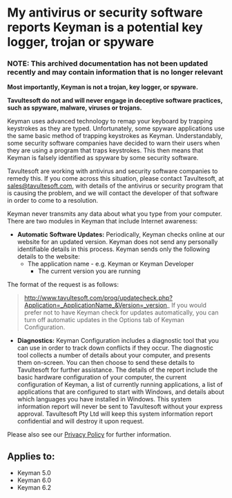 # My antivirus or security software reports Keyman is a potential key logger, trojan or spyware

### **NOTE**: This archived documentation has not been updated recently and may contain information that is no longer relevant

**Most importantly, Keyman is not a trojan, key logger, or spyware.**

**Tavultesoft do not and will never engage in deceptive software practices, such as spyware, malware, viruses or trojans.**

Keyman uses advanced technology to remap your keyboard by trapping keystrokes as they are typed.  Unfortunately,
some spyware applications use the same basic method of trapping keystrokes as Keyman.  Understandably, some security
software companies have decided to warn their users when they are using a program that traps keystrokes.  This then
means that Keyman is falsely identified as spyware by some security software.

Tavultesoft are working with antivirus and security software companies to remedy this.  If you come across this
situation, please contact Tavultesoft, at sales@tavultesoft.com, with details of the antivirus or security
program that is causing the problem, and we will contact the developer of that software in order to come to a resolution.

Keyman never transmits any data about what you type from your computer.  There are two modules in Keyman that include
Internet awareness:
  - **Automatic Software Updates:** Periodically, Keyman checks online at our website 
   for an updated version.  Keyman
  does not send any personally identifiable details in this process.  Keyman sends only 
   the following details to the website:
    - The application name - e.g. Keyman or Keyman Developer
      - The current version you are running

  The format of the request is as follows:
  > http://www.tavultesoft.com/prog/updatecheck.php?Application=_ApplicationName_&Version=_version_
    If you would prefer not to have Keyman check for updates automatically, you can turn 
    off automatic updates in the Options tab of Keyman Configuration.

  - **Diagnostics:** Keyman Configuration includes a diagnostic tool that you can use in order to track down conflicts
  if they occur.  The diagnostic tool collects a number of details about your computer, and presents them on-screen.  You can
  then choose to send these details to Tavultesoft for further assistance.  The details of the report include the basic
  hardware configuration of your computer, the current configuration of Keyman, a list of currently running applications,
  a list of applications that are configured to start with Windows, and details about which languages you have installed
  in Windows.  This system information report will never be sent to Tavultesoft without your express approval.
  Tavultesoft Pty Ltd will keep this system information report confidential and will destroy it upon request.

Please also see our [Privacy Policy](https://keyman.com/privacy) for further information.

## Applies to:
* Keyman 5.0
* Keyman 6.0
* Keyman 6.2
